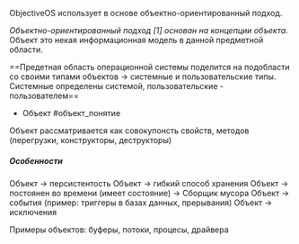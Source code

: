 
ObjectiveOS использует в основе объектно-ориентированный подход.

_Объектно-ориентированный подход [1] основан на концепции объекта_. Объект это некая информационная модель в данной предметной области.

==Предетная область операционной системы поделится на подобласти со своими типами объектов -> системные и пользовательские типы. Системные определены системой, пользовательские - пользователем==

* Объект #объект_понятие

Объект рассматривается как совокупонсть свойств, методов (перегрузки, конструкторы, деструкторы)

##### Особенности

Объект -> персистентость
Объект -> гибкий способ хранения
Объект -> постоянен во времени (имеет состояние) -> Сборщик мусора
Объект -> события (пример: триггеры в базах данных, прерывания)
Объект -> исключения

Примеры объектов: буферы, потоки, процесы, драйвера